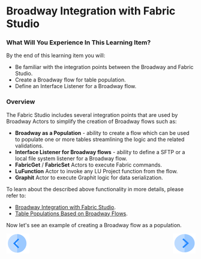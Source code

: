 # Broadway Integration with Fabric Studio

### What Will You Experience In This Learning Item?

By the end of this learning item you will:

- Be familiar with the integration points between the Broadway and Fabric Studio.
- Create a Broadway flow for table population.
- Define an Interface Listener for a Broadway flow.

### Overview

The Fabric Studio includes several integration points that are used by Broadway Actors to simplify the creation of Broadway flows such as:

* **Broadway as a Population** - ability to create a flow which can be used to populate one or more tables streamlining the logic and the related validations.
* **Interface Listener for Broadway flows** - ability to define a SFTP or a local file system listener for a Broadway flow.
* **FabricGet** / **FabricSet** Actors to execute Fabric commands.
* **LuFunction** Actor to invoke any LU Project function from the flow.
* **Graphit** Actor to execute Graphit logic for data serialization.

To learn about the described above functionality in more details, please refer to:

* [Broadway Integration with Fabric Studio](/articles/19_Broadway/09_broadway_integration_with_Fabric.md).
* [Table Populations Based on Broadway Flows](/articles/07_table_population/14_table_population_based_Broadway.md).



Now let's see an example of creating a Broadway flow as a population.



[![Previous](/articles/images/Previous.png)](10_using_various_actors_exercise.md)[<img align="right" width="60" height="54" src="/articles/images/Next.png">](12_broadway_as_a_population_example.md)
